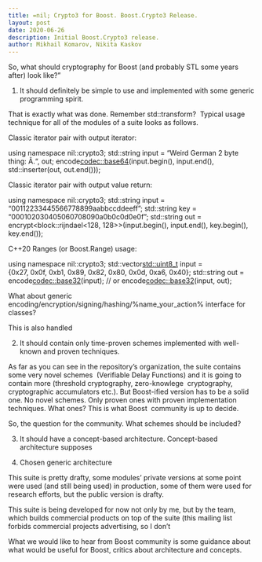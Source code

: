 ```yaml
---
title: =nil; Crypto3 for Boost. Boost.Crypto3 Release.
layout: post
date: 2020-06-26
description: Initial Boost.Crypto3 release.
author: Mikhail Komarov, Nikita Kaskov
---
```


So, what should cryptography for Boost (and probably STL some years after) look like?”

1. It should definitely be simple to use and implemented with some generic programming spirit.

That is exactly what was done. Remember std::transform? 
Typical usage technique for all of the modules of a suite looks as follows.

Classic iterator pair with output iterator:

using namespace nil::crypto3;
std::string input = “Weird German 2 byte thing: Ã.“, out;
encode<codec::base64>(input.begin(), input.end(), std::inserter(out, out.end()));

Classic iterator pair with output value return:

using namespace nil::crypto3;
std::string input = “00112233445566778899aabbccddeeff”;
std::string key = “000102030405060708090a0b0c0d0e0f”;
std::string out = encrypt<block::rijndael<128, 128>>(input.begin(), input.end(), key.begin(), key.end());

C++20 Ranges (or Boost.Range) usage:

using namespace nil::crypto3;
std::vector<std::uint8_t> input = {0x27, 0x0f, 0xb1, 0x89, 0x82, 0x80, 0x0d, 0xa6, 0x40};
std::string out = encode<codec::base32>(input);
// or
encode<codec::base32>(input, out);

What about generic encoding/encryption/signing/hashing/%name_your_action% interface for classes?

This is also handled

2. It should contain only time-proven schemes implemented with well-known and proven techniques. 

As far as you can see in the repository’s organization, the suite contains some very novel schemes 
(Verifiable Delay Functions) and it is going to contain more (threshold cryptography, zero-knowlege 
        cryptography, cryptographic accumulators etc.). But Boost-ified version has to be a solid one. No novel
schemes. Only proven ones with proven implementation techniques. What ones? This is what Boost 	
community is up to decide.

So, the question for the community. What schemes should be included?

3. It should have a concept-based architecture.
Concept-based architecture supposes	

4. Chosen generic architecture 

This suite is pretty drafty, some modules’ private versions at some point were used (and still being used) in production, some of them were used for research efforts, but the public version is drafty.

This suite is being developed for now not only by me, but by the team, which builds commercial products on top of the suite (this mailing list forbids commercial projects advertising, so I don’t

What we would like to hear from Boost community is some guidance about what would be useful for Boost, critics about architecture and concepts.
